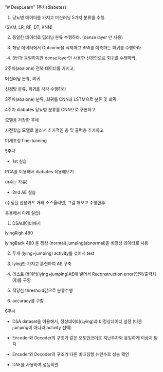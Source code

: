 "# DeepLearn" 
1주차(diabetes)
1. 당뇨병 데이터를 가지고 머신러닝 5가지 분류를 수행.

(SVM, LR, RF, DT, KNN)

2. 동일한 데이터로 딥러닝 분류 수행하라. (dense layer 만 사용)

3. 해당 데이터에서 Outcome을 삭제하고 BMI를 예측하는 회귀를 수행하라.

4. 3번과 동일하지만 dense layer만 사용한 신경만으로 회귀를 수행하라.

2주차(abalone)
전복 데이터를 가지고,

머신러닝 분류, 회귀

신경망 분류, 회귀를 각각 수행하라

3주차(abalone)
분류, 회귀를 CNN과 LSTM으로 분류 및 회귀

4주차
diabates 당뇨병 분류를 CNN으로 구현하고

모델을 저장한 후에

사전학습 모델로 불러서 추가적인 층 및 출력층 추가하고

미세조정 fine-tunning 

5주차

- 1st 실습

PCA를 이용해서 diabates 적용해보기

(n수는 자유)



- 2nd AE 실습

(수정된 신용카드 거래 소스올리면, 그걸 해보고 수행한후

응용해서 아래 실습)

1. DSA데이터에서 

lyingRigh                  480

lyingBack                  480
을 정상 (normal) jumping(abnormal)을 비정상 데이터로 사용

2. 두개 (lying+jumping) activity를 섞어서 test 

3. lying만 가지고 훈련하여 AE 구축

4. 테스트 데이터(lying+jumping)AE에 넣어서 Reconstruction error(입력/출력차이)를 구함

5. 적당한 threshold값으로 분류수행

6. accuracy를 구함

6주차

-  DSA dataset을 이용해서, 정상데이터(Lying)과 비정상데이터 설정 (다른 jumping이 아니라 activity 선택)

- Encoder와 Decoder의 구조가 같은 오토인코더로 지난주차와 동일하게 이상치 탐지

- Encoder와 Decoder의 구조가 다른 비대칭형 뉴런수로 성능 확인

- DAE를 사용하여 성능확인
